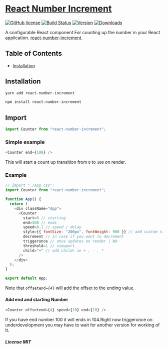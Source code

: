 # [React Number Increment](https://www.npmjs.com/package/react-number-increment)

[![GitHub license](https://img.shields.io/npm/l/react-countup.svg?style=flat-square)](https://github.com/glennreyes/react-countup/blob/master/LICENSE)
[![Build Status](https://img.shields.io/travis/glennreyes/react-countup.svg?style=flat-square)](https://travis-ci.org/glennreyes/react-countup)
[![Version](https://img.shields.io/npm/v/react-number-increment)](https://www.npmjs.com/package/react-number-increment)
[![Downloads](https://img.shields.io/npm/dy/react-number-increment)](http://www.npmtrends.com/react-number-increment)

A configurable React component For counting up the number in your React appilcation. [react-number-increment](https://github.com/neeswebservices/react-num-counter.git).

## Table of Contents

- [Installation](#installation)

## Installation

```bash
yarn add react-number-increment
```

```bash
npm install react-number-increment
```

## Import

```js
import Counter from "react-number-increment";
```

### Simple example

```js
<Counter end={100} />
```

This will start a count up transition from `0` to `100` on render.

### Example

```js
// import "./App.css";
import Counter from "react-number-increment";

function App() {
  return (
    <div className="App">
      <Counter
        start=0 // starting
        end=500 // ends
        speed=0.1 // speed / delay
        style={{ fontSize: "200px", fontWeight: 900 }} // add custom style
        decrement // in case if you want to decrement
        triggeronce // once updates on render | NA
        threshold=1 // viewport
        child="+" // add childs ie + , - , *
      />
    </div>
  );
}

export default App;
```

Note that `offsetend={4}` will add the offset to the ending value.

#### Add end and starting Number

```js
<Counter offsetend={4} speed={10} end={10} />
```

If you have end number 100 it will ends in 104.Right now triggeronce on underdevelopment you may have to wait for another version for working of It.

##### License MIT
